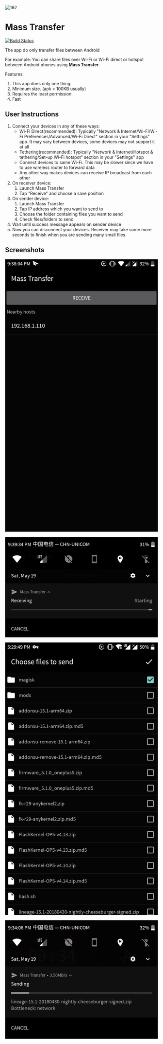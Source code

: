 ![192](https://user-images.githubusercontent.com/34313493/40533929-1639bfda-6026-11e8-8db1-159f25b79e41.png)

# Mass Transfer

[![Build Status](https://travis-ci.org/hexian000/MassTransfer.svg?branch=master)](https://travis-ci.org/hexian000/MassTransfer)

The app do only transfer files between Android

For example: You can share files over Wi-Fi or Wi-Fi direct or hotspot between Android phones using **Mass Transfer**.

Features:

1. This app does only one thing.
2. Minimum size. (apk < 100KB usually)
3. Requires the least permission.
4. Fast

## User Instructions

1. Connect your devices in any of these ways:
    - Wi-Fi Direct(recommended): Typically "Network & Internet/Wi-Fi/Wi-Fi Preferences/Advanced/Wi-Fi Direct" section in your "Settings" app. It may vary between devices, some devices may not support it at all
    - Tethering(recommended): Typically "Network & Internet/Hotspot & tethering/Set-up Wi-Fi hotspot" section in your "Settings" app
    - Connect devices to same Wi-Fi. This may be slower since we have to use wireless router to forward data
    - Any other way makes devices can receive IP broadcast from each other
2. On receiver device:
    1. Launch Mass Transfer
    2. Tap "Receive" and choose a save position
3. On sender device:
    1. Launch Mass Transfer
    2. Tap IP address which you want to send to
    3. Choose the folder containing files you want to send
    4. Check files/folders to send
4. Wait until success message appears on sender device
5. Now you can disconnect your devices. Receiver may take some more seconds to finish when you are sending many small files. 

## Screenshots

![screenshot0](screenshots/screenshot0.png)

![screenshot1](screenshots/screenshot1.png)

![screenshot2](screenshots/screenshot2.png)

![screenshot3](screenshots/screenshot3.png)
